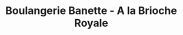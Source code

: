 ---
title: "Boulangerie Banette - A la Brioche Royale"
url: /saint-chamond/boulangerie-banette-a-la-brioche-royale/
shop: boulangerie
---